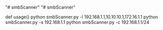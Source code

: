 "# smbScanner" 
"# smbScanner" 

def usage()
  python smbScanner.py -l 192.168.1.1,10.10.10.1,172.16.1.1
  python smbScanner.py -s 192.168.1.1
  python smbScanner.py -c 192.168.1.1/24
